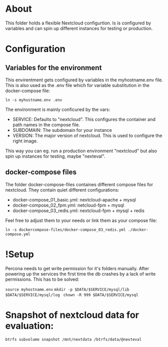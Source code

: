 # About

This folder holds a flexible Nextcloud configurtion. Is is configured by variables and can spin up different instances for testing or production.

# Configuration

## Variables for the environment

This envirentment gets configured by variables in the myhostname.env file. This  is also used as the .env file which for variable substitution in the docker-compose file:

`ln -s myhostname.env .env`

The environment is mainly conficured by the vars:

- SERVICE: Defaults to "nextcloud". This configures the container and path names in the compose file.
- SUBDOMAIN: The subdomain for your instance
- VERSION: The major version of nextcloud. This is used to configure the right image.

This way you can eg. run a production environment "nextcloud" but also spin up instances for testing, maybe "nexteval". 


## docker-compose files

The folder docker-compose-files containes different compose files for nextcloud. They contain quiet different configurations:

- docker-compose_01_basic.yml: nextcloud-apache + mysql
- docker-compose_02_fpm.yml: netcloud-fpm + mysql
- docker-compose_03_redis.yml: nextcloud-fpm + mysql + redis

Feel free to adjust them to your needs or link them as your compose file:

`ln -s dockercompose-files/docker-compose_03_redis.yml ./docker-compose.yml`



# !Setup

Percona needs to get write permission for it's folders manually. After powering up the services the first time the db crashes by a lack of write permissions. This has to be solved:

`source myhostname.env`
`mkdir -p $DATA/$SERVICE/mysql/lib $DATA/$SERVICE/mysql/log `
`chown -R 999 $DATA/$SERVICE/mysql`



# Snapshot of nextcloud data for evaluation:

`btrfs subvolume snapshot /mnt/nextdata /btrfs/data/@nexteval`


